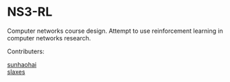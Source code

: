 # NS3-RL

Computer networks course design. Attempt to use reinforcement learning in computer networks research.  

Contributers:  

[sunhaohai](https://github.com/sunhaohai)  
[slaxes](https://github.com/slaxes)  
